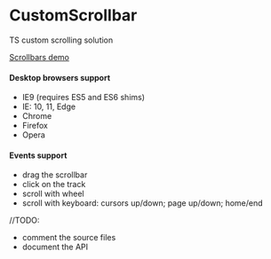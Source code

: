 # CustomScrollbar
TS custom scrolling solution

[Scrollbars demo](https://mchaov.github.io/CustomScrollbar/ "Scrollbars demo")

#### Desktop browsers support

* IE9 (requires ES5 and ES6 shims)
* IE: 10, 11, Edge
* Chrome
* Firefox
* Opera

#### Events support
* drag the scrollbar
* click on the track
* scroll with wheel
* scroll with keyboard: cursors up/down; page up/down; home/end

//TODO: 
- comment the source files
- document the API